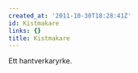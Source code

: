 ```yaml
---
created_at: '2011-10-30T18:28:41Z'
id: Kistmakare
links: {}
title: Kistmakare
---
```


Ett hantverkaryrke.
